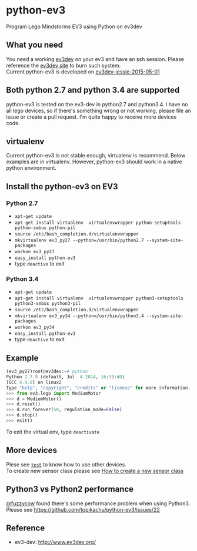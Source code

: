 python-ev3
==========

Program Lego Mindstorms EV3 using Python on ev3dev

## What you need


You need a working [ev3dev](http://www.ev3dev.org/) on your ev3 and have an ssh session. Please reference the [ev3dev site](http://www.ev3dev.org/docs/getting-started/) to burn such system.  
Current python-ev3 is developed on [ev3dev-jessie-2015-05-01](https://github.com/ev3dev/ev3dev/releases/tag/ev3dev-jessie-2015-05-01)   

## Both python 2.7 and python 3.4 are supported
python-ev3 is tested on the ev3-dev in python2.7 and python3.4.
I have no all lego devices, so if there's something wrong or not working, please file an issue or create a pull request. I'm quite happy to receive more devices code.

## virtualenv
Current python-ev3 is not stable enough, virtualenv is recommend. Below examples are in virtualenv. However, python-ev3 should work in a native python environment.

## Install the python-ev3 on EV3
### Python 2.7
* ```apt-get update```
* ```apt-get install virtualenv  virtualenvwrapper python-setuptools python-smbus python-pil```
* ```source /etc/bash_completion.d/virtualenvwrapper```
* ```mkvirtualenv ev3_py27 --python=/usr/bin/python2.7 --system-site-packages```
* ```workon ev3_py27```
* ```easy_install python-ev3```
* type ```deactive``` to exit

### Python 3.4
* ```apt-get update```
* ```apt-get install virtualenv  virtualenvwrapper python3-setuptools python3-smbus python3-pil```
* ```source /etc/bash_completion.d/virtualenvwrapper```
* ```mkvirtualenv ev3_py34 --python=/usr/bin/python3.4 --system-site-packages```
* ```workon ev3_py34```
* ```easy_install python-ev3```
* type ```deactive``` to exit

## Example
```python
(ev3_py27)root@ev3dev:~# python
Python 2.7.8 (default, Jul  4 2014, 16:59:40)
[GCC 4.9.0] on linux2
Type "help", "copyright", "credits" or "license" for more information.
>>> from ev3.lego import MediumMotor
>>> d = MediumMotor()
>>> d.reset()
>>> d.run_forever(50, regulation_mode=False)
>>> d.stop()
>>> exit()
```
To exit the virtual env, type ```deactivate```

## More devices
Plese see [```test```](https://github.com/topikachu/python-ev3/tree/master/test) to know how to use other devices.  
To create new sensor class please see [How to create a new sensor class ](https://github.com/topikachu/python-ev3/wiki/How-to-create-a-new-sensor-class)

## Python3 vs Python2 performance 
[@fuzzycow](https://github.com/fuzzycow) found there's some performance problem when using Python3. Please see https://github.com/topikachu/python-ev3/issues/22
        

## Reference
* ev3-dev: http://www.ev3dev.org/
